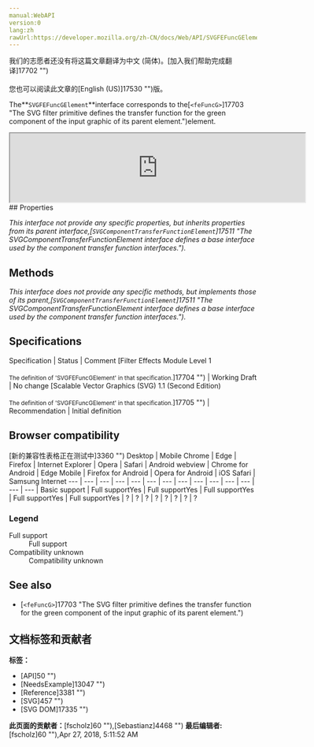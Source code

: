 ```yaml
---
manual:WebAPI
version:0
lang:zh
rawUrl:https://developer.mozilla.org/zh-CN/docs/Web/API/SVGFEFuncGElement
---
```




<bdi>我们的志愿者还没有将这篇文章翻译为<bdi>中文 (简体)</bdi>。[加入我们帮助完成翻译]17702 "")<br></br>您也可以阅读此文章的[English (US)]17530 "")版。</bdi>






The**`SVGFEFuncGElement`**interface corresponds to the[`<feFuncG>`]17703 "The <feFuncG> SVG filter primitive defines the transfer function for the green component of the input graphic of its parent <feComponentTransfer> element.")element.

<iframe src='https://mdn.mozillademos.org/en-US/docs/Web/API/SVGFEFuncGElement$samples/inheritance_diagram?revision=1377359' width='600' height='140'></iframe>
## Properties<a name="Properties"></a>


<em>This interface not provide any specific properties, but inherits properties from its parent interface,[`SVGComponentTransferFunctionElement`]17511 "The SVGComponentTransferFunctionElement interface defines a base interface used by the component transfer function interfaces.").</em>


## Methods<a name="Methods"></a>


<em>This interface does not provide any specific methods, but implements those of its parent,[`SVGComponentTransferFunctionElement`]17511 "The SVGComponentTransferFunctionElement interface defines a base interface used by the component transfer function interfaces.").</em>


## Specifications<a name="Specifications"></a>
Specification | Status | Comment 
[Filter Effects Module Level 1<br></br><small>The definition of &#39;SVGFEFuncGElement&#39; in that specification.</small>]17704 "") | Working Draft | No change 
[Scalable Vector Graphics (SVG) 1.1 (Second Edition)<br></br><small>The definition of &#39;SVGFEFuncGElement&#39; in that specification.</small>]17705 "") | Recommendation | Initial definition 


## Browser compatibility<a name="Browser_compatibility"></a>
[新的兼容性表格正在测试中<i></i>]3360 "")
<abbr>Desktop<i></i></abbr> | <abbr>Mobile<i></i></abbr> 
<abbr>Chrome<i></i></abbr> | <abbr>Edge<i></i></abbr> | <abbr>Firefox<i></i></abbr> | <abbr>Internet Explorer<i></i></abbr> | <abbr>Opera<i></i></abbr> | <abbr>Safari<i></i></abbr> | <abbr>Android webview<i></i></abbr> | <abbr>Chrome for Android<i></i></abbr> | <abbr>Edge Mobile<i></i></abbr> | <abbr>Firefox for Android<i></i></abbr> | <abbr>Opera for Android<i></i></abbr> | <abbr>iOS Safari<i></i></abbr> | <abbr>Samsung Internet<i></i></abbr> 
 ---  |  ---  |  ---  |  ---  |  ---  |  ---  |  ---  |  ---  |  ---  |  ---  |  ---  |  ---  |  ---  |  ---  | 
Basic support | <abbr>Full support</abbr>Yes | <abbr>Full support</abbr>Yes | <abbr>Full support</abbr>Yes | <abbr>Full support</abbr>Yes | <abbr>Full support</abbr>Yes | <abbr>?</abbr> | <abbr>?</abbr> | <abbr>?</abbr> | <abbr>?</abbr> | <abbr>?</abbr> | <abbr>?</abbr> | <abbr>?</abbr> | <abbr>?</abbr> 


### Legend<a name="Legend"></a>
<dl><dt><abbr>Full support</abbr></dt><dd>Full support</dd><dt><abbr>Compatibility unknown</abbr></dt><dd>Compatibility unknown</dd></dl>

## See also<a name="See_also"></a>

* [`<feFuncG>`]17703 "The <feFuncG> SVG filter primitive defines the transfer function for the green component of the input graphic of its parent <feComponentTransfer> element.")



## 文档标签和贡献者
**标签：**
* [API]50 "")
* [NeedsExample]13047 "")
* [Reference]3381 "")
* [SVG]457 "")
* [SVG DOM]17335 "")

**此页面的贡献者：**[fscholz]60 ""),[Sebastianz]4468 "")
**最后编辑者:**[fscholz]60 ""),<time>Apr 27, 2018, 5:11:52 AM</time>


